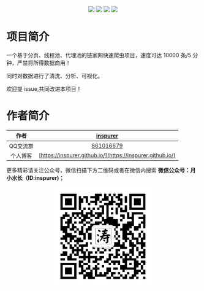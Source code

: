 
<p align="center">
  <img src="https://img.shields.io/badge/requests--green.svg"></a>
  <img src="https://img.shields.io/badge/threadpool--red.svg"></a>
  <img src="https://img.shields.io/badge/matplotlib--blue.svg"></a>
  <img src="https://img.shields.io/badge/pyquery--yellow.svg"></a>
</p>

# 项目简介

一个基于分页、线程池、代理池的链家网快速爬虫项目，速度可达 10000 条/5 分钟，严禁将所得数据商用！

同时对数据进行了清洗、分析、可视化。

欢迎提 issue,共同改进本项目！

# 作者简介


|作者|[inspurer](https://inspurer.github.io/2018/06/07/%E6%9C%88%E5%B0%8F%E6%B0%B4%E9%95%BF%E7%9A%84%E7%94%B1%E6%9D%A5/#more)|
|:---:|:---:|
|QQ交流群|[861016679](https://jq.qq.com/?_wv=1027&k=5Js6sKS)|
|个人博客|[https://inspurer.github.io/](https://inspurer.github.io/)|

更多精彩请关注公众号，微信扫描下方二维码或者在微信内搜索 **微信公众号：月小水长（ID:inspurer)**；

<p align="center">
  <img src="qrcode.jpg"></a>
</p>
